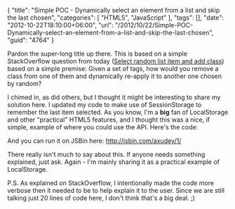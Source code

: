 {
	"title": "Simple POC - Dynamically select an element from a list and skip the last chosen",
	"categories": [
		"HTML5",
		"JavaScript"
	],
	"tags": [],
	"date": "2012-10-22T18:10:00+06:00",
	"url": "/2012/10/22/Simple-POC-Dynamically-select-an-element-from-a-list-and-skip-the-last-chosen",
	"guid": "4764"
}

Pardon the super-long title up there. This is based on a simple StackOverflow question from today (<a href="http://stackoverflow.com/questions/13015128/select-random-list-item-and-add-class">Select random list item and add class</a>) based on a simple premise: Given a set of tags, how would you remove a class from one of them and dynamically re-apply it to another one chosen by random?
<!--more-->
I chimed in, as did others, but I thought it might be interesting to share my solution here. I updated my code to make use of SessionStorage to remember the last item selected. As you know, I'm a <strong>big</strong> fan of LocalStorage and other "practical" HTML5 features, and I thought this was a nice, if simple, example of where you could use the API. Here's the code:

<script src="https://gist.github.com/3934580.js?file=gistfile1.js"></script>

And you can run it on JSBin here: <a href="http://jsbin.com/axudey/1/">http://jsbin.com/axudey/1/</a>

There really isn't much to say about this. If anyone needs something explained, just ask. Again - I'm mainly sharing it as a practical example of LocalStorage. 

P.S. As explained on StackOverflow, I intentionally made the code more verbose then it needed to be to help explain it to the user. Since we are still talking just 20 lines of code here, I don't think that's a big deal. ;)